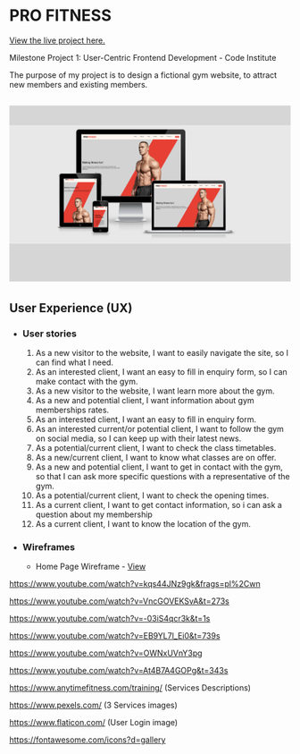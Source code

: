 <h1>PRO FITNESS</h1>

[View the live project here.](https://birchm93.github.io/Project/index.html)

Milestone Project 1: User-Centric Frontend Development - Code Institute

The purpose of my project is to design a fictional gym website, to attract new members and existing members.

<h2 align="center"><img src="assets/images/RD.png"></h2>

## User Experience (UX)

-   ### User stories

    1.  As a new visitor to the website, I want to easily navigate the site, so I can find what I need.
    2.  As an interested client, I want an easy to fill in enquiry form, so I can make contact with the gym.
    3.  As a new visitor to the website, I want learn more about the gym.
    4.  As a new and potential client, I want information about gym memberships rates.
    5.  As an interested client, I want an easy to fill in enquiry form.
    6.  As an interested current/or potential client, I want to follow the gym on social media, so I can keep up with their latest news.
    7.  As a potential/current client, I want to check the class timetables.
    8.  As a new/current client, I want to know what classes are on offer.
    9.  As a new and potential client, I want to get in contact with the gym, so that I can ask more specific questions with a representative of the gym.
    10. As a potential/current client, I want to check the opening times.
    11. As a current client, I want to get contact information, so i can ask a question about my membership
    12. As a current client, I want to know the location of the gym.

*   ### Wireframes

    -   Home Page Wireframe - [View](https://s3.amazonaws.com/assets.mockflow.com/app/wireframepro/company/Cb327309a6af0e9cafb6482cf611f0d18/projects/Me940af8e93edde9049b767c94a9234291599445938414/pages/7d836a88be19494fa1e0ae1f8b320df6/image/7d836a88be19494fa1e0ae1f8b320df6.png)

https://www.youtube.com/watch?v=kqs44JNz9gk&frags=pl%2Cwn

https://www.youtube.com/watch?v=VncGOVEKSvA&t=273s

https://www.youtube.com/watch?v=-03iS4qcr3k&t=1s

https://www.youtube.com/watch?v=EB9YL7l_Ei0&t=739s 

https://www.youtube.com/watch?v=OWNxUVnY3pg

https://www.youtube.com/watch?v=At4B7A4GOPg&t=343s

https://www.anytimefitness.com/training/ (Services Descriptions)

https://www.pexels.com/ (3 Services images)

https://www.flaticon.com/ (User Login image)

https://fontawesome.com/icons?d=gallery
